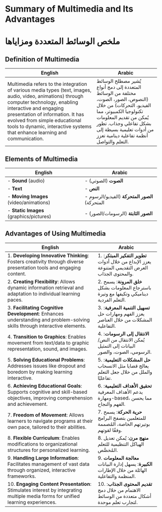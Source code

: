 # Summary of Multimedia and Its Advantages
# ملخص الوسائط المتعددة ومزاياها

## Definition of Multimedia  
| English | Arabic |
|---------|--------|
| Multimedia refers to the integration of various media types (text, images, audio, video, animations) through computer technology, enabling interactive and engaging presentation of information. It has evolved from simple educational tools to dynamic, interactive systems that enhance learning and communication. | يُشير مصطلح الوسائط المتعددة إلى دمج أنواع مختلفة من الوسائط (النصوص، الصور، الصوت، الفيديو، التحركات) من خلال تكنولوجيا الكمبيوتر، مما يُمكن من تقديم المعلومات بشكل تفاعلي وجذاب. تطور من أدوات تعليمية بسيطة إلى أنظمة تفاعلية دينامية تعزز التعلم والتواصل. |

## Elements of Multimedia  
| English | Arabic |
|---------|--------|
| - **Sound** (audio) | - **الصوت** (الصوتي) |
| - **Text** | - **النص** |
| - **Moving Images** (video/animations) | - **الصور المتحركة** (الفيديو/الرسوم المتحركة) |
| - **Static Images** (graphics/pictures) | - **الصور الثابتة** (الرسومات/الصور) |

## Advantages of Using Multimedia  
| English | Arabic |
|---------|--------|
| 1. **Developing Innovative Thinking**: Fosters creativity through diverse presentation tools and engaging content. | 1. **تطوير التفكير المبتكر**:  يعزز الإبداع من خلال أدوات العرض التقديمي المتنوعة والمحتوى الجذاب. |
| 2. **Creating Flexibility**: Allows dynamic information retrieval and adaptation to individual learning paces. | 2. **خلق المرونة**: يسمح باسترجاع المعلومات بشكل ديناميكي وتكيفها مع وتيرة التعلم الفردية. |
| 3. **Facilitating Cognitive Development**: Enhances understanding and problem-solving skills through interactive elements. | 3. **تسهيل التنمية المعرفية**: يعزز الفهم ومهارات حل المشكلات من خلال العناصر التفاعلية. |
| 4. **Transition to Graphics**: Enables movement from text/data to graphic representation, sound, and images. | 4. **الانتقال إلى الرسومات**: يُمكن الانتقال من النص/البيانات إلى التمثيل الرسومي، الصوت، والصور. |
| 5. **Solving Educational Problems**: Addresses issues like dropout and boredom by making learning interactive. | 5. **حل المشكلات التعليمية**: يعالج قضايا مثل الانسحاب والملل من خلال جعل التعلم تفاعليًا. |
| 6. **Achieving Educational Goals**: Supports cognitive and skill-based objectives, improving comprehension and achievement. | 6. **تحقيق الأهداف التعليمية**: يدعم الأهداف المعرفية ومهارة-based، مما يحسن الفهم والنجاح. |
| 7. **Freedom of Movement**: Allows learners to navigate programs at their own pace, tailored to their abilities. | 7. **حرية الحركة**: يسمح للمتعلمين بتصفح البرامج بوتيرتهم الخاصة، المُصممة وفقًا لقوتهم. |
| 8. **Flexible Curriculum**: Enables modifications to organizational structures for personalized learning. | 8. **منهج مرن**: يُمكن تعديل الهياكل التنظيمية للتعلم المُخصَّص. |
| 9. **Handling Large Information**: Facilitates management of vast data through organized, interactive frameworks. | 9. **معالجة المعلومات الكبيرة**: يسهل إدارة البيانات الهائلة من خلال الإطارات المنظمة والتفاعلية. |
| 10. **Engaging Content Presentation**: Stimulates interest by integrating multiple media forms for unified learning experiences. | 10. **تقديم المحتوى الجذاب**:  الاهتمام من خلال دمج أشكال متعددة من الوسائط لتجارب تعلم موحدة. |
